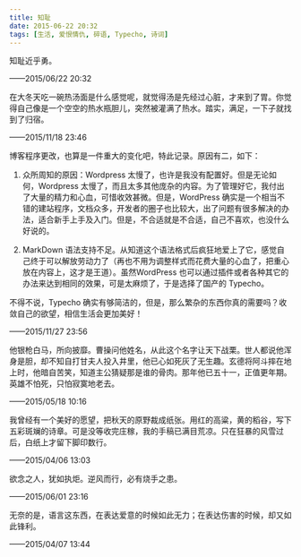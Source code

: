 ```yaml
---
title: 知耻
date: 2015-06-22 20:32
tags: [生活, 爱恨情仇, 碎语, Typecho, 诗词]
---
```

知耻近乎勇。


<!--more-->


——2015/06/22 20:32

在大冬天吃一碗热汤面是什么感觉呢，就觉得汤是先经过心脏，才来到了胃。你觉得自己像是一个空空的热水瓶胆儿，突然被灌满了热水。踏实，满足，一下子就找到了归宿。

——2015/11/18 23:46

博客程序更改，也算是一件重大的变化吧，特此记录。原因有二，如下：

1. 众所周知的原因：Wordpress 太慢了，也许是我没有配置好。但是无论如何，Wordpress 太慢了，而且太多其他庞杂的内容。为了管理好它，我付出了大量的精力和心血，可惜收效甚微。但是，WordPress 确实是一个相当不错的建站程序，文档众多，开发者的圈子也比较大，出了问题有很多解决的办法，适合新手上手及入门。但是，不合适就是不合适，自己不喜欢，也没什么好说的。

2. MarkDown 语法支持不足。从知道这个语法格式后疯狂地爱上了它，感觉自己终于可以解放劳动力了（再也不用为调整样式而花费大量的心血了，把重心放在内容上，这才是王道）。虽然WordPress 也可以通过插件或者各种其它的办法来达到相同的效果，可是太麻烦了，于是选择了国产的 Typecho。

不得不说，Typecho 确实有够简洁的，但是，那么繁杂的东西你真的需要吗？收敛自己的欲望，相信生活会更加美好！

——2015/11/27 23:56

他银枪白马，所向披靡。曹操问他姓名，从此这个名字让天下战栗。世人都说他浑身是胆，却不知自打甘夫人投入井里，他已心如死灰了无生趣。玄德将阿斗摔在地上时，他暗自苦笑，知道主公猜疑那是谁的骨肉。那年他已五十一，正值更年期。英雄不怕死，只怕寂寞地老去。

——2015/05/18 10:16

我曾经有一个美好的愿望，把秋天的原野裁成纸张。用红的高粱，黄的稻谷，写下五彩斑斓的诗章。可是没等收完庄稼，我的手稿已满目荒凉。只在狂暴的风雪过后，白纸上才留下脚印数行。

——2015/04/06 13:03

欲念之人，犹如执炬。逆风而行，必有烧手之患。

——2015/06/01 23:16

无奈的是，语言这东西，在表达爱意的时候如此无力；在表达伤害的时候，却又如此锋利。

——2015/04/07 13:44

